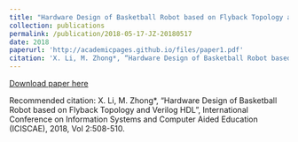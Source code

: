 ```yaml
---
title: "Hardware Design of Basketball Robot based on Flyback Topology and Verilog HDL"
collection: publications
permalink: /publication/2018-05-17-JZ-20180517
date: 2018
paperurl: 'http://academicpages.github.io/files/paper1.pdf'
citation: 'X. Li, M. Zhong*, “Hardware Design of Basketball Robot based on Flyback Topology and Verilog HDL”, International Conference on Information Systems and Computer Aided Education (ICISCAE), 2018, Vol 2:508-510.'
---
```



[Download paper here](http://academicpages.github.io/files/paper1.pdf)

Recommended citation: X. Li, M. Zhong*, “Hardware Design of Basketball Robot based on Flyback Topology and Verilog HDL”, International Conference on Information Systems and Computer Aided Education (ICISCAE), 2018, Vol 2:508-510.
